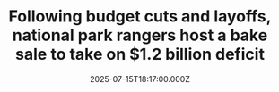 ---
title: "Following budget cuts and layoffs, national park rangers host a bake sale to take on $1.2 billion deficit"
date: 2025-07-15T18:17:00.000Z
category: Human Kindness
externalLink: "https://www.goodgoodgood.co/articles/national-park-ranger-bake-sale"
image: ""
excerpt: "Activist groups Mountain Mamas and Resistance Rangers teamed up for a bake sale in Denver, Colorado last week.…"
---